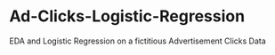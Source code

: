 # Ad-Clicks-Logistic-Regression
EDA and Logistic Regression on a fictitious Advertisement Clicks Data
